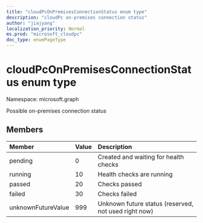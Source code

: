 ```yaml
---
title: "cloudPcOnPremisesConnectionStatus enum type"
description: "cloudPc on-premises connection status"
author: "jiajyang"
localization_priority: Normal
ms.prod: "microsoft_cloudpc"
doc_type: enumPageType
---
```


# cloudPcOnPremisesConnectionStatus enum type

Namespace: microsoft.graph

Possible on-premises connection status

## Members

|Member|Value|Description|
|:---|:---|:---|
|pending|0|Created and waiting for health checks|
|running|10|Health checks are running|
|passed|20|Checks passed|
|failed|30|Checks failed|
|unknownFutureValue|999|Unknown future status (reserved, not used right now)|
